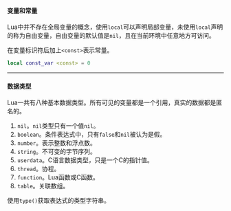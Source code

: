 #### 变量和常量

Lua中并不存在全局变量的概念，使用`local`可以声明局部变量，未使用`local`声明的称为自由变量，自由变量的默认值是`nil`，且在当前环境中任意地方可访问。

在变量标识符后加上`<const>`表示常量。

```lua
local const_var <const> = 0
```

---

#### 数据类型

Lua一共有八种基本数据类型。所有可见的变量都是一个引用，真实的数据都是匿名的。

1. `nil`。`nil`类型只有一个值`nil`。
2. `boolean`。条件表达式中，只有`false`和`nil`被认为是假。
3. `number`。表示整数和浮点数。
4. `string`。不可变的字节序列。
5. `userdata`。C语言数据类型，只是一个C的指针值。
6. `thread`。协程。
7. `function`。Lua函数或C函数。
8. `table`。关联数组。

使用`type()`获取表达式的类型字符串。



